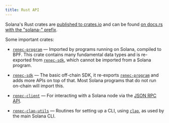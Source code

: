 ```yaml
---
title: Rust API
---
```


Solana's Rust crates are [published to crates.io][crates.io] and can be found
[on docs.rs with the "solana-" prefix][docs.rs].

[crates.io]: https://crates.io/search?q=solana-
[docs.rs]: https://docs.rs/releases/search?query=solana-

Some important crates:

- [`renec-program`] &mdash; Imported by programs running on Solana, compiled
  to BPF. This crate contains many fundamental data types and is re-exported from
  [`renec-sdk`], which cannot be imported from a Solana program.

- [`renec-sdk`] &mdash; The basic off-chain SDK, it re-exports
  [`renec-program`] and adds more APIs on top of that. Most Solana programs
  that do not run on-chain will import this.

- [`renec-client`] &mdash; For interacting with a Solana node via the
  [JSON RPC API](jsonrpc-api).

- [`renec-clap-utils`] &mdash; Routines for setting up a CLI, using [`clap`],
  as used by the main Solana CLI.

[`renec-program`]: https://docs.rs/renec-program
[`renec-sdk`]: https://docs.rs/renec-sdk
[`renec-client`]: https://docs.rs/renec-client
[`renec-clap-utils`]: https://docs.rs/renec-clap-utils
[`clap`]: https://docs.rs/clap
